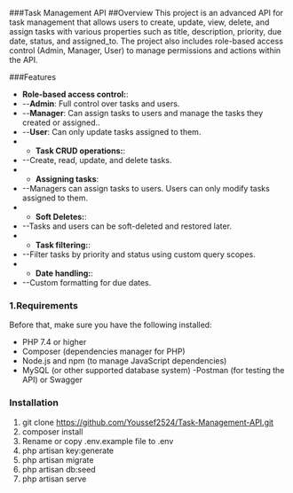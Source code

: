 ###Task Management API
##Overview
This project is an advanced API for task management that allows users to create, update, view, delete, and assign tasks with various properties such as title, description, priority, due date, status, and assigned_to. The project also includes role-based access control (Admin, Manager, User) to manage permissions and actions within the API.


###Features
- **Role-based access control:**:
- --**Admin**: Full control over tasks and users.
- --**Manager**: Can assign tasks to users and manage the tasks they created or assigned..
- --**User**: Can only update tasks assigned to them.
- - **Task CRUD operations:**:
- --Create, read, update, and delete tasks.
- - **Assigning tasks**:
- --Managers can assign tasks to users. Users can only modify tasks assigned to them.
- - **Soft Deletes:**:
- --Tasks and users can be soft-deleted and restored later.
- - **Task filtering:**:
- --Filter tasks by priority and status using custom query scopes.
- - **Date handling:**:
- --Custom formatting for due dates.

 ### 1.Requirements

Before that, make sure you have the following installed:

- PHP 7.4 or higher
- Composer (dependencies manager for PHP)
- Node.js and npm (to manage JavaScript dependencies)
- MySQL (or other supported database system)
-Postman (for testing the API) or Swagger

### Installation
1. git clone <https://github.com/Youssef2524/Task-Management-API.git>
2. composer install
3. Rename or copy .env.example file to .env
4. php artisan key:generate
5. php artisan migrate 
6. php artisan db:seed 
7. php artisan serve



